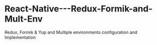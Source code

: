 # React-Native---Redux-Formik-and-Mult-Env
Redux, Formik &amp; Yup and Multiple environments configuration and Implementation
